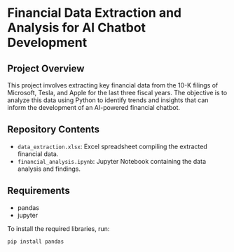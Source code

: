 # Financial Data Extraction and Analysis for AI Chatbot Development

## Project Overview
This project involves extracting key financial data from the 10-K filings of Microsoft, Tesla, and Apple for the last three fiscal years. The objective is to analyze this data using Python to identify trends and insights that can inform the development of an AI-powered financial chatbot.

## Repository Contents
- `data_extraction.xlsx`: Excel spreadsheet compiling the extracted financial data.
- `financial_analysis.ipynb`: Jupyter Notebook containing the data analysis and findings.

## Requirements
- pandas
- jupyter

To install the required libraries, run:
```bash
pip install pandas 
